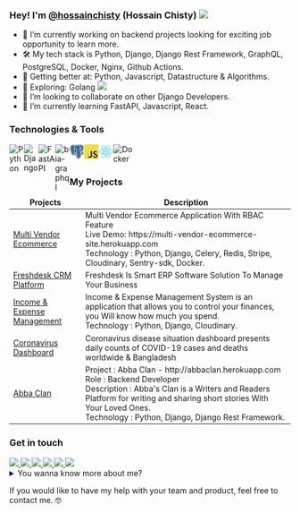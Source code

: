 ### Hey! I'm [@hossainchisty](https://www.linkedin.com/in/hossainchisty/) (Hossain Chisty) <img src="https://media.giphy.com/media/hvRJCLFzcasrR4ia7z/giphy.gif" width="20px"> 
- 🔭 I’m currently working on backend projects looking for exciting job opportunity to learn more.
- 🛠️ My tech stack is Python, Django, Django Rest Framework, GraphQL, PostgreSQL, Docker, Nginx, Github Actions.
- 🦾 Getting better at: Python, Javascript, Datastructure & Algorithms.
- 🤔 Exploring: Golang <img width="15" src="https://img.icons8.com/color/48/000000/golang.png"/>
- 👯 I’m looking to collaborate on other Django Developers.
- 🎯 I’m currently learning FastAPI, Javascript, React.

### Technologies & Tools

<!-- Technologies & Tools start -->
[<img align="left" alt="Python" width="26px" src="https://github.com/abranhe/programming-languages-logos/blob/master/src/python/python_128x128.png" />]()
[<img align="left" alt="Django" width="26px" src="https://cdn.worldvectorlogo.com/logos/django.svg" />]()
[<img align="left" src="https://cdn.worldvectorlogo.com/logos/fastapi.svg" width="30px" alt="FastAPI">]()
[<img align="left" alt="bia-graphql" width="26" src="https://cdn.jsdelivr.net/gh/devicons/devicon/icons/graphql/graphql-plain.svg" />]()
[<img align="left" alt="Postgresql" width="26px" src="https://github.com/devicons/devicon/blob/master/icons/postgresql/postgresql-original.svg" />]()
[<img align="left" alt="JavaScript" width="26px" src="https://raw.githubusercontent.com/github/explore/80688e429a7d4ef2fca1e82350fe8e3517d3494d/topics/javascript/javascript.png" />]()
[<img align="left" alt="React" width="26px" src="https://github.com/devicons/devicon/blob/master/icons/react/react-original.svg" />]() 
[<img align="left" alt="Docker" width="37px" src="https://cdn.jsdelivr.net/gh/devicons/devicon/icons/docker/docker-original-wordmark.svg" />]()
<!-- [<img align="left" alt="nginx"  width="39px" src="https://cdn.jsdelivr.net/gh/devicons/devicon/icons/nginx/nginx-original.svg" />]()-->
<!-- Technologies & Tools end -->
<br>
<br>

### My Projects

<!-- Project start -->
<table>
  <thead align="center">
    <tr border: none;>
      <td><b>Projects</b></td>
      <td><b>Description</b></td>
    </tr>
  </thead>
  <tbody>
    <tr>
      <td><a href="https://github.com/hossainchisty/Multi-Vendor-eCommerce" target="_blank">Multi Vendor Ecommerce</a></td>
      <td>Multi Vendor Ecommerce Application With RBAC Feature 
        <br>Live Demo: https://multi-vendor-ecommerce-site.herokuapp.com
        <br>Technology : Python, Django, Celery, Redis, Stripe, Cloudinary, Sentry-sdk, Docker. 
     </td>
    </tr>
    </tr>
       <tr>
      <td><a href="https://github.com/hossainchisty/Freshdesk-CRM-Platform" target="_blank">Freshdesk CRM Platform</a></td>
      <td>Freshdesk Is Smart ERP Software Solution To Manage Your Business</td>
    </tr>
    <tr>
      <td><a href="https://github.com/hossainchisty/Income-Expense-Management" target="_blank">Income & Expense Management</a></td>
      <td>Income & Expense Management System is an application that allows you to control your finances, you Will know how much you spend.
        <br> Technology : Python, Django, Cloudinary.
      </td>
    </tr>
       <tr>
      <td><a href="https://github.com/hossainchisty/covid19-dashboard" target="_blank">Coronavirus Dashboard</a></td>
      <td>Coronavirus disease situation dashboard presents daily counts of COVID-19 cases and deaths worldwide & Bangladesh</td>
    </tr>
     </tr>
       <tr>
      <td><a href="http://abbaclan.herokuapp.com" target="_blank">Abba Clan</a></td>
      <td> Project : Abba Clan - http://abbaclan.herokuapp.com 
          <br> Role : Backend Developer 
          <br> Description : Abba's Clan is a Writers and Readers Platform for writing and sharing short stories With Your Loved Ones.
          <br> Technology : Python, Django, Django Rest Framework.
      </td>
    </tr>
    
  </tbody>
</table>
<!-- Project end -->

<!-- Connect start -->
### Get in touch

<a class="header-badge" target="_blank" href="https://www.linkedin.com/in/hossainchisty/">
  <img src="https://img.shields.io/badge/style--5eba00.svg?label=LinkedIn&logo=linkedin&style=social">
</a>

<a class="header-badge" target="_blank" href="https://www.facebook.com/hossain.chisty11">
  <img src="https://img.shields.io/badge/style--5eba00.svg?label=Facebook&logo=Facebook&style=social">
</a>

<a class="header-badge" target="_blank" href="https://www.instagram.com/hossain.chisty/">
  <img src="https://img.shields.io/badge/style--5eba00.svg?label=Instagram&logo=Instagram&style=social">
</a>

<a class="header-badge" target="_blank" href="https://twitter.com/hossainchisty11">
  <img src="https://img.shields.io/badge/style--5eba00.svg?label=Twitter&logo=Twitter&style=social">
</a>

<a class="header-badge" target="_blank" href="https://unsplash.com/@hossainchisty">
  <img src="https://img.shields.io/badge/style--5eba00.svg?label=Unsplash&logo=Unsplash&style=social">
</a>

<a class="header-badge" target="_blank" href="mailto:hossain.chisty11@gmail.com">
  <img src="https://img.shields.io/badge/style--5eba00.svg?label=Gmail&logo=Gmail&style=social">
</a>
<!-- Connect end -->

<!-- Summary start -->
<details>
<summary>
  You wanna know more about me?
</summary>

<br >
I'm a Software Developer with a focus on backend. enthusiastic learner i love to learn things on the way and implement it solve real life problems.
I am always enthusiastic about new technologies and eager to work on a challenging project.
<br>
Building backend with Python, Django, Django Rest Framework, GraphQL, PostgreSQL, Docker, Celery, Redis.

 #### Github Stats
<p align="left">
  <img width="500px" src="https://github-readme-stats.vercel.app/api?username=hossainchisty&show_icons=true&theme=midnight-purple&line_height=25&hide=stars"> 
</p>
 
#### Profile Visits
<p align="left"> 
  <img width="230px" src="https://profile-counter.glitch.me/hossainchisty/count.svg" />
</p>

</details>
<!-- Summary end -->

If you would like to have my help with your team and product, feel free to contact me. 🤓
